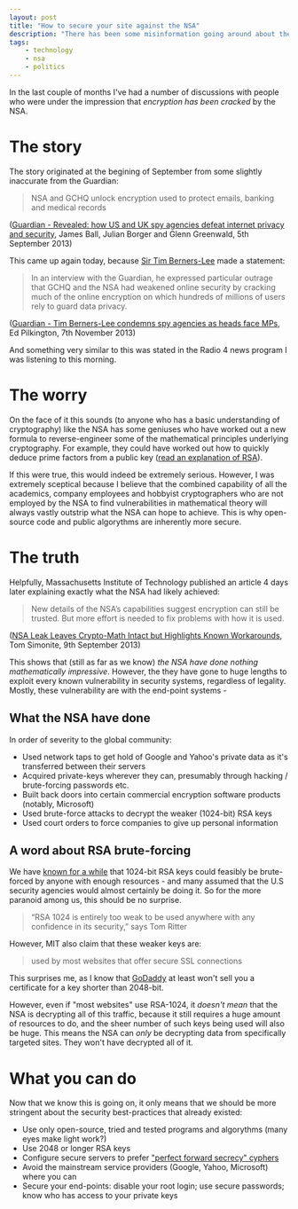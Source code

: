 ```yaml
---
layout: post
title: "How to secure your site against the NSA"
description: "There has been some misinformation going around about the state of our cryptographic technology following certain revelations about the NSA. I'm here to clear that up."
tags:
    - technology
    - nsa
    - politics
---
```


In the last couple of months I've had a number of discussions with people who were under the impression that *encryption has been cracked* by the NSA.

The story
===

The story originated at the begining of September from some slightly inaccurate from the Guardian:

> NSA and GCHQ unlock encryption used to protect emails, banking and medical records

([Guardian - Revealed: how US and UK spy agencies defeat internet privacy and security][guardian-defeat-privacy], James Ball, Julian Borger and Glenn Greenwald, 5th September 2013)

This came up again today, because [Sir Tim Berners-Lee](http://en.wikipedia.org/wiki/Tim_berners_lee) made a statement:

> In an interview with the Guardian, he expressed particular outrage that GCHQ and the NSA had weakened online security by cracking much of the online encryption on which hundreds of millions of users rely to guard data privacy.

([Guardian - Tim Berners-Lee condemns spy agencies as heads face MPs][guardian-berners-lee], Ed Pilkington, 7th November 2013)

And something very similar to this was stated in the Radio 4 news program I was listening to this morning.

The worry
===

On the face of it this sounds (to anyone who has a basic understanding of cryptography) like the NSA has some geniuses who have worked out a new formula to reverse-engineer some of the mathematical principles underlying cryptography. For example, they could have worked out how to quickly deduce prime factors from a public key ([read an explanation of RSA][cryp-explained-prime-factors]).

If this were true, this would indeed be extremely serious. However, I was extremely sceptical because I believe that the combined capability of all the academics, company employees and hobbyist cryptographers who are not employed by the NSA to find vulnerabilities in mathematical theory will always vastly outstrip what the NSA can hope to achieve. This is why open-source code and public algorythms are inherently more secure.

The truth
===

Helpfully, Massachusetts Institute of Technology published an article 4 days later explaining exactly what the NSA had likely achieved:

> New details of the NSA’s capabilities suggest encryption can still be trusted. But more effort is needed to fix problems with how it is used.

([NSA Leak Leaves Crypto-Math Intact but Highlights Known Workarounds][mit-crypto-math], Tom Simonite, 9th September 2013)

This shows that (still as far as we know) *the NSA have done nothing mathematically impressive*. However, the they have gone to huge lengths to exploit every known vulnerability in security systems, regardless of legality. Mostly, these vulnerability are with the end-point systems - 

What the NSA have done
---

In order of severity to the global community:

- Used network taps to get hold of Google and Yahoo's private data as it's transferred between their servers
- Acquired private-keys wherever they can, presumably through hacking / brute-forcing passwords etc.
- Built back doors into certain commercial encryption software products (notably, Microsoft)
- Used brute-force attacks to decrypt the weaker (1024-bit) RSA keys
- Used court orders to force companies to give up personal information

A word about RSA brute-forcing
---

We have [known for a while][se-rsa-length] that 1024-bit RSA keys could feasibly be brute-forced by anyone with enough resources - and many assumed that the U.S security agencies would almost certainly be doing it. So for the more paranoid among us, this should be no surprise.

> “RSA 1024 is entirely too weak to be used anywhere with any confidence in its security,” says Tom Ritter

However, MIT also claim that these weaker keys are:

> used by most websites that offer secure SSL connections

This surprises me, as I know that [GoDaddy](http://uk.godaddy.com/) at least won't sell you a certificate for a key shorter than 2048-bit.

However, even if "most websites" use RSA-1024, it *doesn't mean* that the NSA is decrypting all of this traffic, because it still requires a huge amount of resources to do, and the sheer number of such keys being used will also be huge. This means the NSA can *only* be decrypting data from specifically targeted sites. They won't have decrypted all of it.

What you can do
===

Now that we know this is going on, it only means that we should be more stringent about the security best-practices that already existed:

- Use only open-source, tried and tested programs and algorythms (many eyes make light work?)
- Use 2048 or longer RSA keys
- Configure secure servers to prefer ["perfect forward secrecy" cyphers][se-https-pfs]
- Avoid the mainstream service providers (Google, Yahoo, Microsoft) where you can
- Secure your end-points: disable your root login; use secure passwords; know who has access to your private keys

[se-rsa-length]: http://stackoverflow.com/questions/589834/what-rsa-key-length-should-i-use-for-my-ssl-certificates
[se-https-pfs]: http://crypto.stackexchange.com/questions/8933/how-can-i-use-ssl-tls-with-perfect-forward-secrecy
[cryp-explained-prime-factors]: http://www.informit.com/articles/article.aspx?p=102212&seqNum=4
[mit-crypto-math]: http://www.technologyreview.com/news/519171/nsa-leak-leaves-crypto-math-intact-but-highlights-known-workarounds/
[guardian-defeat-privacy]: http://www.theguardian.com/world/2013/sep/05/nsa-gchq-encryption-codes-security
[guardian-berners-lee]: http://www.theguardian.com/world/2013/nov/06/tim-berners-lee-encryption-spy-agencies